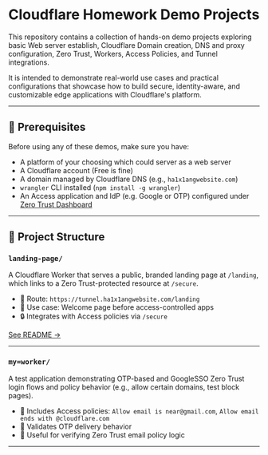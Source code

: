 # Cloudflare Homework Demo Projects

This repository contains a collection of hands-on demo projects exploring basic Web server establish, Cloudflare Domain creation, DNS and proxy configuration, Zero Trust, Workers, Access Policies, and Tunnel integrations.

It is intended to demonstrate real-world use cases and practical configurations that showcase how to build secure, identity-aware, and customizable edge applications with Cloudflare's platform.

---

## 🔧 Prerequisites

Before using any of these demos, make sure you have:

- A platform of your choosing which could server as a web server
- A Cloudflare account (Free is fine)
- A domain managed by Cloudflare DNS (e.g., `ha1x1angwebsite.com`)
- `wrangler` CLI installed (`npm install -g wrangler`)
- An Access application and IdP (e.g. Google or OTP) configured under [Zero Trust Dashboard](https://dash.cloudflare.com)

---

## 📁 Project Structure

### `landing-page/`

A Cloudflare Worker that serves a public, branded landing page at `/landing`, which links to a Zero Trust-protected resource at `/secure`.

- 📌 Route: `https://tunnel.ha1x1angwebsite.com/landing`
- 🎯 Use case: Welcome page before access-controlled apps
- 🔒 Integrates with Access policies via `/secure`

[See README →](./landing-page/README.md)

---

### `my=worker/`

A test application demonstrating OTP-based and GoogleSSO Zero Trust login flows and policy behavior (e.g., allow certain domains, test block pages).

- 📌 Includes Access policies: `Allow email is near@gmail.com`, `Allow email ends with @cloudflare.com`
- 📨 Validates OTP delivery behavior
- 🧪 Useful for verifying Zero Trust email policy logic

---


